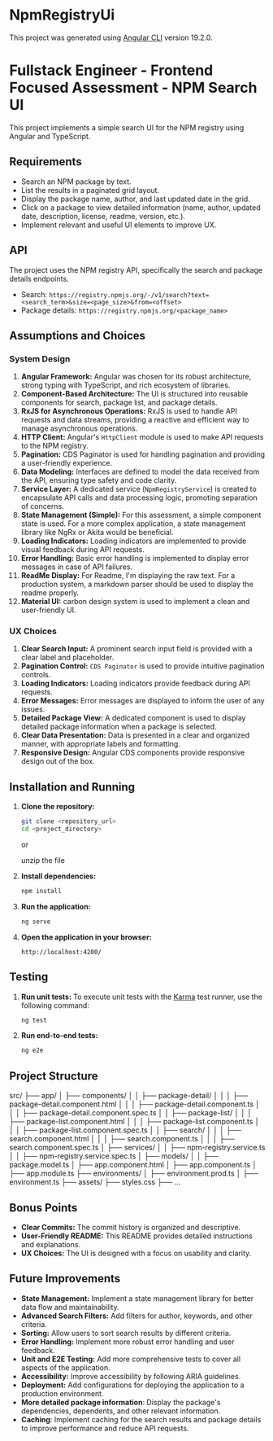 # NpmRegistryUi

This project was generated using [Angular CLI](https://github.com/angular/angular-cli) version 19.2.0.

# Fullstack Engineer - Frontend Focused Assessment - NPM Search UI

This project implements a simple search UI for the NPM registry using Angular and TypeScript.

## Requirements

- Search an NPM package by text.
- List the results in a paginated grid layout.
- Display the package name, author, and last updated date in the grid.
- Click on a package to view detailed information (name, author, updated date, description, license, readme, version, etc.).
- Implement relevant and useful UI elements to improve UX.

## API

The project uses the NPM registry API, specifically the search and package details endpoints.

- Search: `https://registry.npmjs.org/-/v1/search?text=<search_term>&size=<page_size>&from=<offset>`
- Package details: `https://registry.npmjs.org/<package_name>`

## Assumptions and Choices

### System Design

1.  **Angular Framework:** Angular was chosen for its robust architecture, strong typing with TypeScript, and rich ecosystem of libraries.
2.  **Component-Based Architecture:** The UI is structured into reusable components for search, package list, and package details.
3.  **RxJS for Asynchronous Operations:** RxJS is used to handle API requests and data streams, providing a reactive and efficient way to manage asynchronous operations.
4.  **HTTP Client:** Angular's `HttpClient` module is used to make API requests to the NPM registry.
5.  **Pagination:** CDS Paginator is used for handling pagination and providing a user-friendly experience.
6.  **Data Modeling:** Interfaces are defined to model the data received from the API, ensuring type safety and code clarity.
7.  **Service Layer:** A dedicated service (`NpmRegistryService`) is created to encapsulate API calls and data processing logic, promoting separation of concerns.
8.  **State Management (Simple):** For this assessment, a simple component state is used. For a more complex application, a state management library like NgRx or Akita would be beneficial.
9.  **Loading Indicators:** Loading indicators are implemented to provide visual feedback during API requests.
10. **Error Handling:** Basic error handling is implemented to display error messages in case of API failures.
11. **ReadMe Display:** For Readme, I'm displaying the raw text. For a production system, a markdown parser should be used to display the readme properly.
12. **Material UI:** carbon design system is used to implement a clean and user-friendly UI.

### UX Choices

1.  **Clear Search Input:** A prominent search input field is provided with a clear label and placeholder.
2.  **Pagination Control:** `CDS Paginator` is used to provide intuitive pagination controls.
3.  **Loading Indicators:** Loading indicators provide feedback during API requests.
4.  **Error Messages:** Error messages are displayed to inform the user of any issues.
5.  **Detailed Package View:** A dedicated component is used to display detailed package information when a package is selected.
6.  **Clear Data Presentation:** Data is presented in a clear and organized manner, with appropriate labels and formatting.
7.  **Responsive Design:** Angular CDS components provide responsive design out of the box.

## Installation and Running

1.  **Clone the repository:**

    ```bash
    git clone <repository_url>
    cd <project_directory>
    ```

    or

    unzip the file

2.  **Install dependencies:**

    ```bash
    npm install
    ```

3.  **Run the application:**

    ```bash
    ng serve
    ```

4.  **Open the application in your browser:**

    ```
    http://localhost:4200/
    ```

## Testing

1.  **Run unit tests:**
    To execute unit tests with the [Karma](https://karma-runner.github.io) test runner, use the following command:

    ```bash
    ng test
    ```

2.  **Run end-to-end tests:**

    ```bash
    ng e2e
    ```

## Project Structure

src/
├── app/
│ ├── components/
│ │ ├── package-detail/
│ │ │ ├── package-detail.component.html
│ │ │ ├── package-detail.component.ts
│ │ │ ├── package-detail.component.spec.ts
│ │ ├── package-list/
│ │ │ ├── package-list.component.html
│ │ │ ├── package-list.component.ts
│ │ │ ├── package-list.component.spec.ts
│ │ ├── search/
│ │ │ ├── search.component.html
│ │ │ ├── search.component.ts
│ │ │ ├── search.component.spec.ts
│ ├── services/
│ │ ├── npm-registry.service.ts
│ │ ├── npm-registry.service.spec.ts
│ ├── models/
│ │ ├── package.model.ts
│ ├── app.component.html
│ ├── app.component.ts
│ ├── app.module.ts
├── environments/
│ ├── environment.prod.ts
│ ├── environment.ts
├── assets/
├── styles.css
├── ...

## Bonus Points

- **Clear Commits:** The commit history is organized and descriptive.
- **User-Friendly README:** This README provides detailed instructions and explanations.
- **UX Choices:** The UI is designed with a focus on usability and clarity.

## Future Improvements

- **State Management:** Implement a state management library for better data flow and maintainability.
- **Advanced Search Filters:** Add filters for author, keywords, and other criteria.
- **Sorting:** Allow users to sort search results by different criteria.
- **Error Handling:** Implement more robust error handling and user feedback.
- **Unit and E2E Testing:** Add more comprehensive tests to cover all aspects of the application.
- **Accessibility:** Improve accessibility by following ARIA guidelines.
- **Deployment:** Add configurations for deploying the application to a production environment.
- **More detailed package information**: Display the package's dependencies, dependents, and other relevant information.
- **Caching**: Implement caching for the search results and package details to improve performance and reduce API requests.
